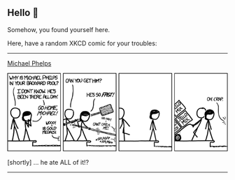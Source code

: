 ## Hello 👀

Somehow, you found yourself here.

Here, have a random XKCD comic for your troubles:

-----------------------------------

[Michael Phelps](https://xkcd.com/1092)

![Michael Phelps](./random_comic.png)

[shortly] ... he ate ALL of it!?

-----------------------------------